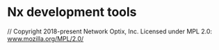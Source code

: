 # Nx development tools 

// Copyright 2018-present Network Optix, Inc. Licensed under MPL 2.0: www.mozilla.org/MPL/2.0/
